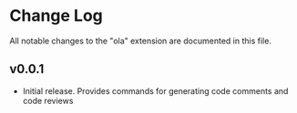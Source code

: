 # Change Log

All notable changes to the "ola" extension are documented in this file.

## v0.0.1

- Initial release. Provides commands for generating code comments and code reviews
